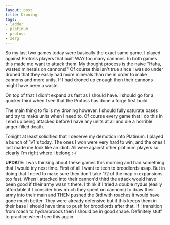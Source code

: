 ```yaml
---
layout: post
title: Droning
tags:
- ladder
- platinum
- protoss
- zerg
---
```


So my last two games today were basically the exact same game. I played against
Protoss players that built WAY too many cannons. In both games this made me want
to attack them. My thought process is the naive "Haha, wasted minerals on
cannons!" Of course this isn't true since I was so under droned that they easily
had more minerals than me in order to make cannons and more units. If I had
droned up enough then their cannons might have been a waste.

On top of that I didn't expand as fast as I should have. I should go for a
quicker third when I see that the Protoss has done a forge first build.

The main thing to fix is my droning however. I should fully saturate bases and
try to make units when I need to. Of course every game that I do this in I end
up being attacked before I have any units at all and die a horrible anger-filled
death.

Tonight at least solidified that I deserve my demotion into Platinum. I played a
bunch of 1v1's today. The ones I won were very hard to win, and the ones I lost
made me look like an idiot. All were against other platinum players so clearly
I'm right where I belong :-(

**UPDATE**: I was thinking about these games this morning and had something that
I would try next time. First of all I want to tech to broodlords asap. But in
doing that I need to make sure they don't take 1/2 of the map in expansions too
fast. When I attacked into their cannon'd third the attack would have been good
if their army wasn't there. I think if I tried a double nydus (easily affordable
if I consider how much they spent on cannons) to draw their army into their main
and THEN pushed the 3rd with roaches it would have gone much better. They were
already defensive but if this keeps them in their base I should have time to
push for broodlords after that. If I transition from roach to hydra/broods then
I should be in good shape. Definitely stuff to practice when I see this again.

